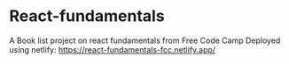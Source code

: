 # React-fundamentals
A Book list project on react fundamentals from Free Code Camp
Deployed using netlify: https://react-fundamentals-fcc.netlify.app/ 

